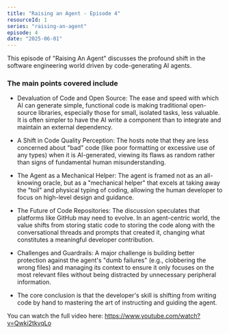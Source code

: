 ```yaml
---
title: "Raising an Agent - Episode 4"
resourceId: 1
series: "raising-an-agent"
episode: 4
date: "2025-06-01"
---
```


This episode of "Raising An Agent" discusses the profound shift in the software engineering world driven by code-generating AI agents.

### The main points covered include

- Devaluation of Code and Open Source: The ease and speed with which AI can generate simple, functional code is making traditional open-source libraries, especially those for small, isolated tasks, less valuable. It is often simpler to have the AI write a component than to integrate and maintain an external dependency.

- A Shift in Code Quality Perception: The hosts note that they are less concerned about "bad" code (like poor formatting or excessive use of any types) when it is AI-generated, viewing its flaws as random rather than signs of fundamental human misunderstanding.

- The Agent as a Mechanical Helper: The agent is framed not as an all-knowing oracle, but as a "mechanical helper" that excels at taking away the "toil" and physical typing of coding, allowing the human developer to focus on high-level design and guidance.

- The Future of Code Repositories: The discussion speculates that platforms like GitHub may need to evolve. In an agent-centric world, the value shifts from storing static code to storing the code along with the conversational threads and prompts that created it, changing what constitutes a meaningful developer contribution.

- Challenges and Guardrails: A major challenge is building better protection against the agent's "dumb failures" (e.g., clobbering the wrong files) and managing its context to ensure it only focuses on the most relevant files without being distracted by unnecessary peripheral information.

- The core conclusion is that the developer's skill is shifting from writing code by hand to mastering the art of instructing and guiding the agent.

You can watch the full video here: <https://www.youtube.com/watch?v=Qwki2tkvqLo>
